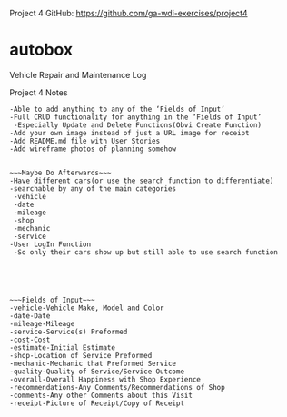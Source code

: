 Project 4 GitHub:
https://github.com/ga-wdi-exercises/project4

# autobox
Vehicle Repair and Maintenance Log



Project 4 Notes

~~~Bronze Functionality~~~
-Able to add anything to any of the ‘Fields of Input’
-Full CRUD functionality for anything in the ‘Fields of Input’
 -Especially Update and Delete Functions(Obvi Create Function)
-Add your own image instead of just a URL image for receipt
-Add README.md file with User Stories
-Add wireframe photos of planning somehow


~~~Maybe Do Afterwards~~~
-Have different cars(or use the search function to differentiate)
-searchable by any of the main categories
 -vehicle
 -date
 -mileage
 -shop
 -mechanic
 -service
-User LogIn Function
 -So only their cars show up but still able to use search function





~~~Fields of Input~~~
-vehicle-Vehicle Make, Model and Color
-date-Date
-mileage-Mileage
-service-Service(s) Preformed
-cost-Cost
-estimate-Initial Estimate
-shop-Location of Service Preformed
-mechanic-Mechanic that Preformed Service
-quality-Quality of Service/Service Outcome
-overall-Overall Happiness with Shop Experience
-recommendations-Any Comments/Recommendations of Shop
-comments-Any other Comments about this Visit
-receipt-Picture of Receipt/Copy of Receipt

